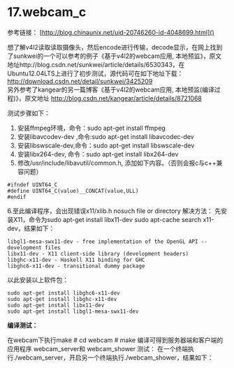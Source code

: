 # 17.webcam_c

参考链接：
[http://blog.chinaunix.net/uid-20746260-id-4048699.html]()

想了解v4l2读取读取摄像头，然后encode进行传输，decode显示，在网上找到了sunkwei的一个可以参考的例子《基于v4l2的webcam应用, 本地预监》，原文地址http://blog.csdn.net/sunkwei/article/details/6530343，在Ubuntu12.04LTS上进行了初步测试，源代码可在如下地址下载：
  http://download.csdn.net/detail/sunkwei/3425209  
    另外参考了kangear的另一篇博客《基于v4l2的webcam应用, 本地预监(编译过程)》，原文地址
http://blog.csdn.net/kangear/article/details/8721068

测试步骤如下：

1. 安装ffmpeg环境，命令：sudo apt-get install ffmpeg
2. 安装libavcodev-dev ,命令:sudo apt-get install libavcodec-dev
3. 安装libswscale-dev,命令：sudo apt-get install libswscale-dev
4. 安装libx264-dev, 命令：sudo apt-get install libx264-dev
5. 修改/usr/include/libavutil/common.h, 添加如下内容。（否则会报c与c++兼容问题）

```
#ifndef UINT64_C 
#define UINT64_C(value)__CONCAT(value,ULL) 
#endif

```
6.至此编译程序，会出现错误x11/xlib.h nosuch file or directory
解决方法：
先安装X11，命令为sudo apt-get install libx11-dev
sudo apt-cache search x11-dev，结果如下：
```
libgl1-mesa-swx11-dev - free implementation of the OpenGL API -- development files
libx11-dev - X11 client-side library (development headers)
libghc-x11-dev - Haskell X11 binding for GHC
libghc6-x11-dev - transitional dummy package
```
以此安装以上软件包：
```
sudo apt-get install libghc6-x11-dev
sudo apt-get install libghc-x11-dev
sudo apt-get install libx11-dev
sudo apt-get install libgl1-mesa-swx11-dev
```

**编译测试：**

在webcam下执行make
    # cd webcam
    # make
编译可得到服务器端和客户端的应用程序  webcam_server和  webcam_shower
测试：
在一个终端执行./webcam_server，开启另一个终端执行./webcam_shower，结果如下：